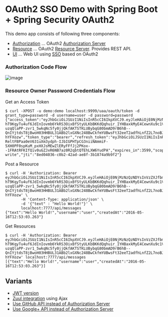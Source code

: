 # OAuth2 SSO Demo with Spring Boot + Spring Security OAuth2

This demo app consists of following three components:

* [Authorization](authorization) ... OAuth2 [Authorization Server](http://docs.spring.io/spring-boot/docs/current/reference/htmlsingle/#boot-features-security-oauth2-authorization-server)
* [Resource](resource) ... OAuth2 [Resource Server](http://docs.spring.io/spring-boot/docs/current/reference/htmlsingle/#boot-features-security-oauth2-resource-server). Provides REST API.
* [UI](ui) ... Web UI using [SSO](http://docs.spring.io/spring-boot/docs/current/reference/htmlsingle/#boot-features-security-oauth2-single-sign-on) based on OAuth2

### Authorization Code Flow

![image](https://qiita-image-store.s3.amazonaws.com/0/1852/19969057-c8d1-e2d7-fd56-82fe784e7a36.png)

### Resource Owner Password Credentials Flow

Get an Access Token

``` console
$ curl -XPOST -u demo:demo localhost:9999/uaa/oauth/token -d grant_type=password -d username=user -d password=password
{"access_token":"eyJhbGciOiJSUzI1NiIsInR5cCI6IkpXVCJ9.eyJleHAiOjE0NjMzNzQzNDYsInVzZXJfbmFtZSI6InVzZXIiLCJhdXRob3JpdGllcyI6WyJST0xFX0FETUlOIiwiUk9MRV9VU0VSIl0sImp0aSI6IjhlZDA0MDM2LWMwYjItNDJhZC1hZThmLTNiMTg3NGE5YjlmMiIsImNsaWVudF9pZCI6ImRlbW8iLCJzY29wZSI6WyJyZWFkIiwid3JpdGUiXX0.0p9uddJWyKafC0pzubQdCJR4wd9jAZdi07xOZfT8H_mQa629ybz-hT9KqyTu4uf6JdInIovmb6YkRS3OixBfStyULKbBKKdQqhuir_IYHBaxkMyE4CewnXu9c1VpF6qhzL8ucXZ7xiT9eRDhbxwQhCb305f1v4yZMvdPw5ZSLm9Fje6mwCIrq-uzqQlaPP-zvr1_5wkqNc5fy0jjQkfAKTSTKLUBybqG80bmAD9rB6hB--QnIYjtdsT8jBwoH03HHBUL31ABb2lxGXNc248BwCkfmYUBwsFt32eeT2adfhLnfZ2L7noBJVLV3E3AioMbkapFymYZGv7qlG-hYFXozw","token_type":"bearer","refresh_token":"eyJhbGciOiJSUzI1NiIsInR5cCI6IkpXVCJ9.eyJ1c2VyX25hbWUiOiJ1c2VyIiwic2NvcGUiOlsicmVhZCIsIndyaXRlIl0sImF0aSI6IjhlZDA0MDM2LWMwYjItNDJhZC1hZThmLTNiMTg3NGE5YjlmMiIsImV4cCI6MTQ2NTk2Mjc0NiwiYXV0aG9yaXRpZXMiOlsiUk9MRV9BRE1JTiIsIlJPTEVfVVNFUiJdLCJqdGkiOiJmZDFiOWI2ZS0xYzQ3LTRmOGQtYjA3Mi1kYTUxM2IwZmJjMzIiLCJjbGllbnRfaWQiOiJkZW1vIn0.ImHqIMhltBHKga2JgO2S6MXwzptUGXQ2JTrzDKV2V3H2xDEvFXpxfagZDHkV8ru9LqJC3o7OvcCtj8OPeO1mUgu7Qf7T0DzcPWV0Ro5jdTqypUBTmUFGoPNkFrzyCxgZ1vyxx7vwDeFQfKCEa4nwmYD24DzROjbcuakaMtYwGR_s3o1Jy2KL56n7IWsysLxKNjZX7mfG6XLYuCbxvXS-ReltFBPaa0eV631uXm3ydph-IJbIGPHTpCG3niiNAmmiF-5XH0PF0spKuM_pxHXJsMEwZlERyFFfJj2PKox--1FRAtRFKIfQiv0uGZJxR6NB7az0R2qbtQTEhLXW6YudPA","expires_in":3599,"scope":"read write","jti":"8ed04036-c0b2-42ad-ae8f-3b1874a9b9f2"}
```

Post a Resource

``` console
$ curl -H 'Authorization: Bearer eyJhbGciOiJSUzI1NiIsInR5cCI6IkpXVCJ9.eyJleHAiOjE0NjMzNzQzNDYsInVzZXJfbmFtZSI6InVzZXIiLCJhdXRob3JpdGllcyI6WyJST0xFX0FETUlOIiwiUk9MRV9VU0VSIl0sImp0aSI6IjhlZDA0MDM2LWMwYjItNDJhZC1hZThmLTNiMTg3NGE5YjlmMiIsImNsaWVudF9pZCI6ImRlbW8iLCJzY29wZSI6WyJyZWFkIiwid3JpdGUiXX0.0p9uddJWyKafC0pzubQdCJR4wd9jAZdi07xOZfT8H_mQa629ybz-hT9KqyTu4uf6JdInIovmb6YkRS3OixBfStyULKbBKKdQqhuir_IYHBaxkMyE4CewnXu9c1VpF6qhzL8ucXZ7xiT9eRDhbxwQhCb305f1v4yZMvdPw5ZSLm9Fje6mwCIrq-uzqQlaPP-zvr1_5wkqNc5fy0jjQkfAKTSTKLUBybqG80bmAD9rB6hB--QnIYjtdsT8jBwoH03HHBUL31ABb2lxGXNc248BwCkfmYUBwsFt32eeT2adfhLnfZ2L7noBJVLV3E3AioMbkapFymYZGv7qlG-hYFXozw' \
       -H 'Content-Type: application/json' \
       -d '{"text" : "Hello World!"}' \
       localhost:7777/api/messages
{"text":"Hello World!","username":"user","createdAt":"2016-05-16T12:53:03.263"}
```

Get Resources

``` console
$ curl -H 'Authorization: Bearer eyJhbGciOiJSUzI1NiIsInR5cCI6IkpXVCJ9.eyJleHAiOjE0NjMzNzQzNDYsInVzZXJfbmFtZSI6InVzZXIiLCJhdXRob3JpdGllcyI6WyJST0xFX0FETUlOIiwiUk9MRV9VU0VSIl0sImp0aSI6IjhlZDA0MDM2LWMwYjItNDJhZC1hZThmLTNiMTg3NGE5YjlmMiIsImNsaWVudF9pZCI6ImRlbW8iLCJzY29wZSI6WyJyZWFkIiwid3JpdGUiXX0.0p9uddJWyKafC0pzubQdCJR4wd9jAZdi07xOZfT8H_mQa629ybz-hT9KqyTu4uf6JdInIovmb6YkRS3OixBfStyULKbBKKdQqhuir_IYHBaxkMyE4CewnXu9c1VpF6qhzL8ucXZ7xiT9eRDhbxwQhCb305f1v4yZMvdPw5ZSLm9Fje6mwCIrq-uzqQlaPP-zvr1_5wkqNc5fy0jjQkfAKTSTKLUBybqG80bmAD9rB6hB--QnIYjtdsT8jBwoH03HHBUL31ABb2lxGXNc248BwCkfmYUBwsFt32eeT2adfhLnfZ2L7noBJVLV3E3AioMbkapFymYZGv7qlG-hYFXozw' localhost:7777/api/messages
[{"text":"Hello World!","username":"user","createdAt":"2016-05-16T12:53:03.263"}]
```

## Variants

* [JWT version](https://github.com/making/oauth2-sso-demo/tree/jwt)
* [Zuul integration](https://github.com/making/oauth2-sso-demo/tree/zuul) using Ajax
* [Use GitHub API instead of Authorization Server](https://github.com/making/oauth2-sso-demo/tree/github)
* [Use Google+ API instead of Authorization Server](https://github.com/making/oauth2-sso-demo/tree/google)